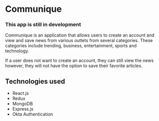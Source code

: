 # Communique

### This app is still in development

Communique is an application that allows users to create an account and view and save news from various outlets from several categories. These categories include trending, business, entertainment, sports and technology.

If a user does not want to create an account, they can still view the news however, they will not have the option to save their favorite articles.

## Technologies used

* React.js
* Redux
* MongoDB
* Express.js
* Okta Authentication

